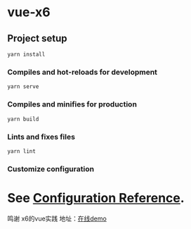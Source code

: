 # vue-x6

## Project setup
```
yarn install
```

### Compiles and hot-reloads for development
```
yarn serve
```

### Compiles and minifies for production
```
yarn build
```

### Lints and fixes files
```
yarn lint
```

### Customize configuration
See [Configuration Reference](https://cli.vuejs.org/config/).
=======
鸣谢
x6的vue实践
地址：<a href="https://ak081ka.github.io/vue-x6/index.html">在线demo</a>
